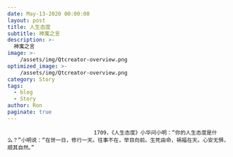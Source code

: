 ```yaml
---
date: May-13-2020 00:00:00
layout: post
title: 人生态度
subtitle: 神寓之言
description: >-
  神寓之言
image: >-
    /assets/img/Qtcreator-overview.png
optimized_image: >-
    /assets/img/Qtcreator-overview.png
category: Story
tags:
  - blog
  - Story
author: Ron
paginate: true
---
```


							　　1709，《人生态度》小华问小明：“你的人生态度是什么？”小明说：“在世一日，修行一天。往事不在，举目向前。生死由命，祸福在天。心安无惧，顺其自然。”
							
							
						